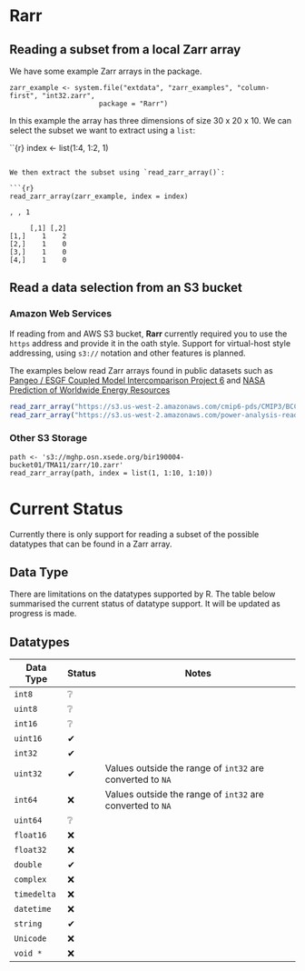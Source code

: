 # Rarr

## Reading a subset from a local Zarr array

We have some example Zarr arrays in the package.   

```{r}
zarr_example <- system.file("extdata", "zarr_examples", "column-first", "int32.zarr",
                      package = "Rarr")
```

In this example the array has three dimensions of size 30 x 20 x 10.  We can select the subset we want to extract using a `list`:

``{r}
index <- list(1:4, 1:2, 1)
```

We then extract the subset using `read_zarr_array()`:

```{r}
read_zarr_array(zarr_example, index = index)
```

```
, , 1

     [,1] [,2]
[1,]    1    2
[2,]    1    0
[3,]    1    0
[4,]    1    0
```


## Read a data selection from an S3 bucket

### Amazon Web Services

If reading from and AWS S3 bucket, **Rarr** currently required you to use the `https` address
and provide it in the oath style.  Support for virtual-host style addressing, using `s3://` notation
and other features is planned.

The examples below read Zarr arrays found in public datasets such as  
[Pangeo / ESGF Coupled Model Intercomparison Project 6](https://registry.opendata.aws/cmip6/) and
[NASA Prediction of Worldwide Energy Resources](https://registry.opendata.aws/nasa-power/) 


```r
read_zarr_array("https://s3.us-west-2.amazonaws.com/cmip6-pds/CMIP3/BCCR/bccr_bcm2_0/piControl/r1i1p1f1/Amon/psl/lon")
read_zarr_array("https://s3.us-west-2.amazonaws.com/power-analysis-ready-datastore/power_901_constants.zarr/FRLAKE")
```

### Other S3 Storage

```{r}
path <- 's3://mghp.osn.xsede.org/bir190004-bucket01/TMA11/zarr/10.zarr'
read_zarr_array(path, index = list(1, 1:10, 1:10))
```


# Current Status

Currently there is only support for reading a subset of the possible datatypes
that can be found in a Zarr array.  

## Data Type

There are limitations on the 
datatypes supported by R.  The table below summarised the current status of
datatype support.  It will be updated as progress is made.

## Datatypes

| Data Type | Status | Notes |
|-----------|--------|-------|
|`int8`|&#x2754;||
|`uint8`|&#x2754;||
|`int16`|&#x2754;||
|`uint16`|&#x2714;||
|`int32`|&#x2714;||
|`uint32`|&#x2714;|Values outside the range of `int32` are converted to `NA`| 
|`int64`|&#x274C;|Values outside the range of `int32` are converted to `NA`|
|`uint64`|&#x2754;||
|`float16`|&#x274C;||
|`float32`|&#x274C;||
|`double`|&#x2714;||
|`complex`|&#x274C;||
|`timedelta`|&#x274C;||
|`datetime`|&#x274C;||
|`string`|&#x2714;||
|`Unicode`|&#x274C;||
|`void *`|&#x274C;||
